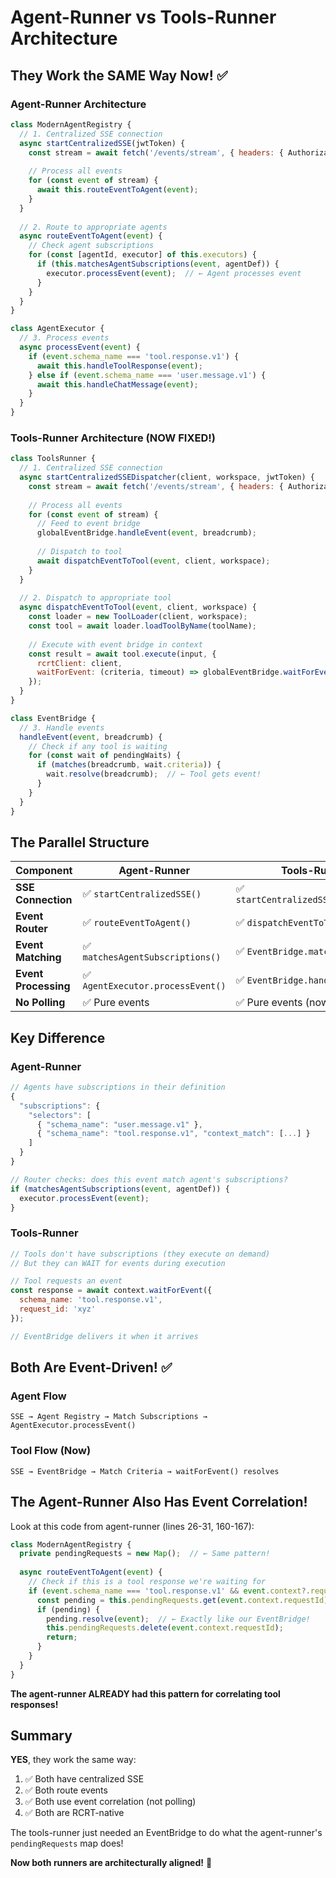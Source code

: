 # Agent-Runner vs Tools-Runner Architecture

## They Work the SAME Way Now! ✅

### Agent-Runner Architecture

```javascript
class ModernAgentRegistry {
  // 1. Centralized SSE connection
  async startCentralizedSSE(jwtToken) {
    const stream = await fetch('/events/stream', { headers: { Authorization } });
    
    // Process all events
    for (const event of stream) {
      await this.routeEventToAgent(event);
    }
  }
  
  // 2. Route to appropriate agents
  async routeEventToAgent(event) {
    // Check agent subscriptions
    for (const [agentId, executor] of this.executors) {
      if (this.matchesAgentSubscriptions(event, agentDef)) {
        executor.processEvent(event);  // ← Agent processes event
      }
    }
  }
}

class AgentExecutor {
  // 3. Process events
  async processEvent(event) {
    if (event.schema_name === 'tool.response.v1') {
      await this.handleToolResponse(event);
    } else if (event.schema_name === 'user.message.v1') {
      await this.handleChatMessage(event);
    }
  }
}
```

### Tools-Runner Architecture (NOW FIXED!)

```javascript
class ToolsRunner {
  // 1. Centralized SSE connection
  async startCentralizedSSEDispatcher(client, workspace, jwtToken) {
    const stream = await fetch('/events/stream', { headers: { Authorization } });
    
    // Process all events
    for (const event of stream) {
      // Feed to event bridge
      globalEventBridge.handleEvent(event, breadcrumb);
      
      // Dispatch to tool
      await dispatchEventToTool(event, client, workspace);
    }
  }
  
  // 2. Dispatch to appropriate tool
  async dispatchEventToTool(event, client, workspace) {
    const loader = new ToolLoader(client, workspace);
    const tool = await loader.loadToolByName(toolName);
    
    // Execute with event bridge in context
    const result = await tool.execute(input, {
      rcrtClient: client,
      waitForEvent: (criteria, timeout) => globalEventBridge.waitForEvent(criteria, timeout)
    });
  }
}

class EventBridge {
  // 3. Handle events
  handleEvent(event, breadcrumb) {
    // Check if any tool is waiting
    for (const wait of pendingWaits) {
      if (matches(breadcrumb, wait.criteria)) {
        wait.resolve(breadcrumb);  // ← Tool gets event!
      }
    }
  }
}
```

## The Parallel Structure

| Component | Agent-Runner | Tools-Runner |
|-----------|--------------|--------------|
| **SSE Connection** | ✅ `startCentralizedSSE()` | ✅ `startCentralizedSSEDispatcher()` |
| **Event Router** | ✅ `routeEventToAgent()` | ✅ `dispatchEventToTool()` |
| **Event Matching** | ✅ `matchesAgentSubscriptions()` | ✅ `EventBridge.matches()` |
| **Event Processing** | ✅ `AgentExecutor.processEvent()` | ✅ `EventBridge.handleEvent()` |
| **No Polling** | ✅ Pure events | ✅ Pure events (now!) |

## Key Difference

### Agent-Runner
```javascript
// Agents have subscriptions in their definition
{
  "subscriptions": {
    "selectors": [
      { "schema_name": "user.message.v1" },
      { "schema_name": "tool.response.v1", "context_match": [...] }
    ]
  }
}

// Router checks: does this event match agent's subscriptions?
if (matchesAgentSubscriptions(event, agentDef)) {
  executor.processEvent(event);
}
```

### Tools-Runner
```javascript
// Tools don't have subscriptions (they execute on demand)
// But they can WAIT for events during execution

// Tool requests an event
const response = await context.waitForEvent({
  schema_name: 'tool.response.v1',
  request_id: 'xyz'
});

// EventBridge delivers it when it arrives
```

## Both Are Event-Driven! ✅

### Agent Flow
```
SSE → Agent Registry → Match Subscriptions → AgentExecutor.processEvent()
```

### Tool Flow (Now)
```
SSE → EventBridge → Match Criteria → waitForEvent() resolves
```

## The Agent-Runner Also Has Event Correlation!

Look at this code from agent-runner (lines 26-31, 160-167):

```javascript
class ModernAgentRegistry {
  private pendingRequests = new Map();  // ← Same pattern!
  
  async routeEventToAgent(event) {
    // Check if this is a tool response we're waiting for
    if (event.schema_name === 'tool.response.v1' && event.context?.requestId) {
      const pending = this.pendingRequests.get(event.context.requestId);
      if (pending) {
        pending.resolve(event);  // ← Exactly like our EventBridge!
        this.pendingRequests.delete(event.context.requestId);
        return;
      }
    }
  }
}
```

**The agent-runner ALREADY had this pattern for correlating tool responses!**

## Summary

**YES**, they work the same way:
1. ✅ Both have centralized SSE
2. ✅ Both route events
3. ✅ Both use event correlation (not polling)
4. ✅ Both are RCRT-native

The tools-runner just needed an EventBridge to do what the agent-runner's `pendingRequests` map does!

**Now both runners are architecturally aligned!** 🎉
